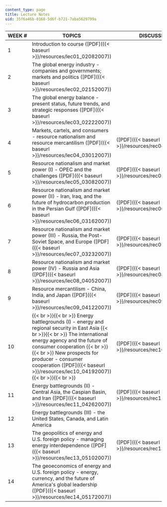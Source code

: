 ```yaml
---
content_type: page
title: Lecture Notes
uid: 35f6a46b-0168-5d6f-b721-7aba5629799a
---
```


| WEEK # | TOPICS | DISCUSSIONS |
| --- | --- | --- |
| 1 | Introduction to course ([PDF]({{< baseurl >}}/resources/lec01_02082007)) | &nbsp; |
| 2 | The global energy industry - companies and governments; markets and politics ([PDF]({{< baseurl >}}/resources/lec02_02152007)) | &nbsp; |
| 3 | The global energy balance - present status, future trends, and strategic responses ([PDF]({{< baseurl >}}/resources/lec03_02222007)) | &nbsp; |
| 4 | Markets, cartels, and consumers - resource nationalism and resource mercantilism ([PDF]({{< baseurl >}}/resources/lec04_03012007)) | ([PDF]({{< baseurl >}}/resources/rec04_03022007)) |
| 5 | Resource nationalism and market power (I) - OPEC and the challenges ([PDF]({{< baseurl >}}/resources/lec05_03082007)) | ([PDF]({{< baseurl >}}/resources/rec05_03092007)) |
| 6 | Resource nationalism and market power (II) - Iran, Iraq, and the future of hydrocarbon production in the Persian Gulf ([PDF]({{< baseurl >}}/resources/lec06_03162007)) | ([PDF]({{< baseurl >}}/resources/rec06_03152007)) |
| 7 | Resource nationalism and market power (III) - Russia, the Post-Soviet Space, and Europe ([PDF]({{< baseurl >}}/resources/lec07_03232007)) | ([PDF]({{< baseurl >}}/resources/rec07_03222007)) |
| 8 | Resource nationalism and market power (IV) - Russia and Asia ([PDF]({{< baseurl >}}/resources/lec08_04052007)) | ([PDF]({{< baseurl >}}/resources/rec08_04062007)) |
| 9 | Resource mercantilism - China, India, and Japan ([PDF]({{< baseurl >}}/resources/lec09_04122007)) | ([PDF]({{< baseurl >}}/resources/rec09_04132007)) |
| 10 |  {{< br >}}{{< br >}} Energy battlegrounds (I) - energy and regional security in East Asia {{< br >}}{{< br >}} The international energy agency and the future of consumer cooperation {{< br >}}{{< br >}} New prospects for producer - consumer cooperation ([PDF]({{< baseurl >}}/resources/lec10_04192007)) {{< br >}}{{< br >}}  | ([PDF]({{< baseurl >}}/resources/rec10_04202007)) |
| 11 | Energy battlegrounds (II) - Central Asia, the Caspian Basin, and Iran ([PDF]({{< baseurl >}}/resources/lec11_04262007)) | ([PDF]({{< baseurl >}}/resources/rec11_05052007)) |
| 12 | Energy battlegrounds (III) - the United States, Canada, and Latin America | &nbsp; |
| 13 | The geopolitics of energy and U.S. foreign policy - managing energy interdependence ([PDF]({{< baseurl >}}/resources/lec13_05102007)) | ([PDF]({{< baseurl >}}/resources/rec13_05112007)) |
| 14 | The geoeconomics of energy and U.S. foreign policy - energy, currency, and the future of America's global leadership ([PDF]({{< baseurl >}}/resources/lec14_05172007)) |